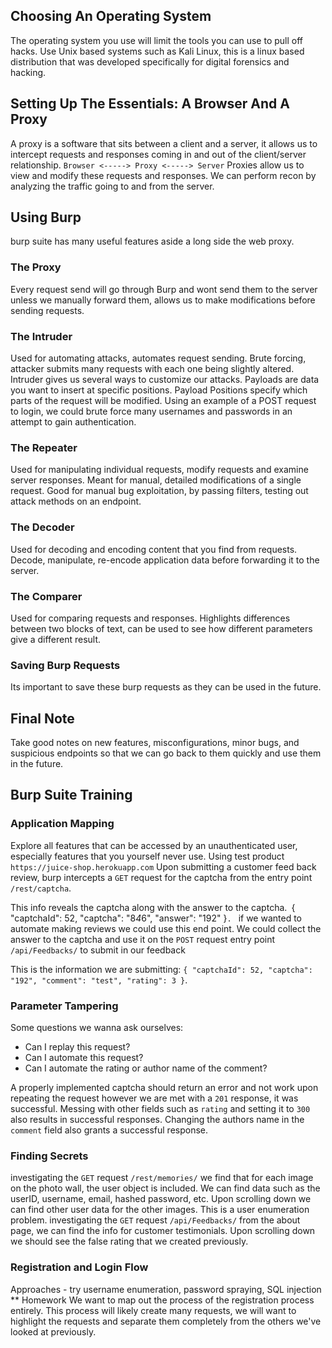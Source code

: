 ## Choosing An Operating System
The operating system you use will limit the tools you can use to pull off hacks.
Use Unix based systems such as Kali Linux, this is a linux based distribution that was developed specifically for digital forensics and hacking. 
## Setting Up The Essentials: A Browser And A Proxy
A proxy is a software that sits between a client and a server, it allows us to intercept requests and responses coming in and out of the client/server relationship.
`Browser <-----> Proxy <-----> Server`
Proxies allow us to view and modify these requests and responses.
We can perform recon by analyzing the traffic going to and from the server.
## Using Burp 
burp suite has many useful features aside a long side the web proxy.
### The Proxy
Every request send will go through Burp and wont send them to the server unless we manually forward them, allows us to make modifications before sending requests. 
### The Intruder
Used for automating attacks, automates request sending.
Brute forcing, attacker submits many requests with each one being slightly altered. 
Intruder gives us several ways to customize our attacks.
Payloads are data you want to insert at specific positions. 
Payload Positions specify which parts of the request will be modified. 
Using an example of a POST request to login, we could brute force many usernames and passwords in an attempt to gain authentication. 
### The Repeater
Used for manipulating individual requests, modify requests and examine server responses.
Meant for manual, detailed modifications of a single request. 
Good for manual bug exploitation, by passing filters, testing out attack methods on an endpoint.
### The Decoder
Used for decoding and encoding content that you find from requests. 
Decode, manipulate, re-encode application data before forwarding it to the server. 
### The Comparer
Used for comparing requests and responses.
Highlights differences between two blocks of text, can be used to see how different parameters give a different result. 
### Saving Burp Requests 
Its important to save these burp requests as they can be used in the future.
## Final Note
Take good notes on new features, misconfigurations, minor bugs, and suspicious endpoints so that we can go back to them quickly and use them in the future. 

## Burp Suite Training

### Application Mapping
Explore all features that can be accessed by an unauthenticated user, especially features that you yourself never use. 
Using test product `https://juice-shop.herokuapp.com`
Upon submitting a customer feed back review, burp intercepts a `GET` request for the captcha from the entry point `/rest/captcha`.

This info reveals the captcha along with the answer to the captcha.`
`{ "captchaId": 52, "captcha": "8*4*6", "answer": "192" }`.
`
if we wanted to automate making reviews we could use this end point.
We could collect the answer to the captcha and use it on the `POST` request entry point `/api/Feedbacks/` to submit in our feedback 

This is the information we are submitting:
`{ "captchaId": 52, "captcha": "192", "comment": "test", "rating": 3 }`.
### Parameter Tampering
Some questions we wanna ask ourselves:
- Can I replay this request? 
- Can I automate this request? 
- Can I automate the rating or author name of the comment? 

A properly implemented captcha should return an error and not work upon repeating the request however we are met with a `201` response, it was successful. 
Messing with other fields such as `rating` and setting it to `300` also results in successful responses. 
Changing the authors name in the `comment` field also grants a successful response.
### Finding Secrets
investigating the `GET` request `/rest/memories/` we find that for each image on the photo wall, the user object is included. 
We can find data such as the userID, username, email, hashed password, etc. 
Upon scrolling down we can find other user data for the other images.
This is a user enumeration problem. 
investigating the `GET` request `/api/Feedbacks/` from the about page, we can find the info for customer testimonials. 
Upon scrolling down we should see the false rating that we created previously. 
### Registration and Login Flow 
Approaches - try username enumeration, password spraying, SQL injection ** Homework
We want to map out the process of the registration process entirely. 
This process will likely create many requests, we will want to highlight the requests and separate them completely from the others we've looked at previously. 
